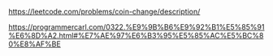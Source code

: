 https://leetcode.com/problems/coin-change/description/


https://programmercarl.com/0322.%E9%9B%B6%E9%92%B1%E5%85%91%E6%8D%A2.html#%E7%AE%97%E6%B3%95%E5%85%AC%E5%BC%80%E8%AF%BE


